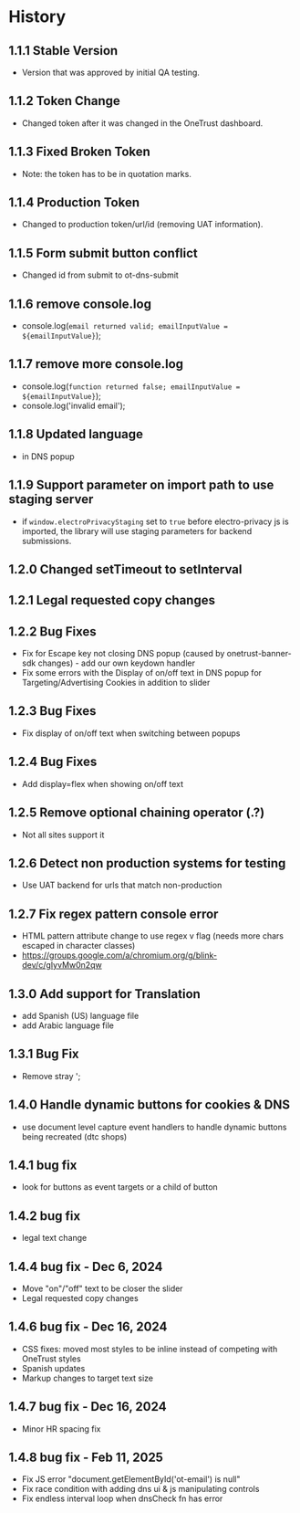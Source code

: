 # History

## 1.1.1 Stable Version

-   Version that was approved by initial QA testing.

## 1.1.2 Token Change

-   Changed token after it was changed in the OneTrust dashboard.

## 1.1.3 Fixed Broken Token

-   Note: the token has to be in quotation marks.

## 1.1.4 Production Token

-   Changed to production token/url/id (removing UAT information).

## 1.1.5 Form submit button conflict

-   Changed id from submit to ot-dns-submit

## 1.1.6 remove console.log

-   console.log(`email returned valid; emailInputValue = ${emailInputValue}`);

## 1.1.7 remove more console.log

-   console.log(`function returned false; emailInputValue = ${emailInputValue}`);
-   console.log('invalid email');

## 1.1.8 Updated language

-   in DNS popup

## 1.1.9 Support parameter on import path to use staging server

-   if `window.electroPrivacyStaging` set to `true` before electro-privacy js is imported, the library will use staging parameters for backend submissions.

## 1.2.0 Changed setTimeout to setInterval

## 1.2.1 Legal requested copy changes

## 1.2.2 Bug Fixes
 - Fix for Escape key not closing DNS popup (caused by onetrust-banner-sdk changes) - add our own keydown handler
 - Fix some errors with the Display of on/off text in DNS popup for Targeting/Advertising Cookies in addition to slider

## 1.2.3 Bug Fixes
  - Fix display of on/off text when switching between popups

## 1.2.4 Bug Fixes
- Add display=flex when showing on/off text

## 1.2.5 Remove optional chaining operator (.?)
- Not all sites support it

## 1.2.6 Detect non production systems for testing
- Use UAT backend for urls that match non-production

## 1.2.7 Fix regex pattern console error
- HTML pattern attribute change to use regex v flag (needs more chars escaped in character classes)
- https://groups.google.com/a/chromium.org/g/blink-dev/c/gIyvMw0n2qw

## 1.3.0 Add support for Translation
- add Spanish (US) language file
- add Arabic language file

## 1.3.1 Bug Fix
- Remove stray ';

## 1.4.0 Handle dynamic buttons for cookies & DNS
- use document level capture event handlers to handle dynamic buttons being recreated (dtc shops)

## 1.4.1 bug fix
- look for buttons as event targets or a child of button

## 1.4.2 bug fix
- legal text change

## 1.4.4 bug fix - Dec 6, 2024
- Move "on"/"off" text to be closer the slider
- Legal requested copy changes

## 1.4.6 bug fix - Dec 16, 2024
- CSS fixes: moved most styles to be inline instead of competing with OneTrust styles
- Spanish updates
- Markup changes to target text size

## 1.4.7 bug fix - Dec 16, 2024
- Minor HR spacing fix

## 1.4.8 bug fix - Feb 11, 2025
- Fix JS error "document.getElementById('ot-email') is null"
- Fix race condition with adding dns ui & js manipulating controls
- Fix endless interval loop when dnsCheck fn has error
